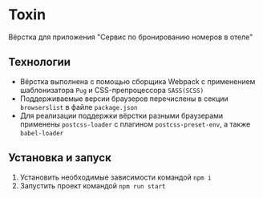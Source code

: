 # Toxin

Вёрстка для приложения "Сервис по бронированию номеров в отеле"

## Технологии

- Вёрстка выполнена с помощью сборщика Webpack с применением шаблонизатора `Pug` и CSS-препроцессора `SASS(SCSS)`
- Поддерживаемые версии браузеров перечислены в секции `browserslist` в файле `package.json`
- Для реализации поддержки вёрстки разными браузерами применены `postcss-loader` с плагином `postcss-preset-env`, а также `babel-loader`

## Установка и запуск

1. Установить необходимые зависимости командой `npm i`
2. Запустить проект командой `npm run start`
